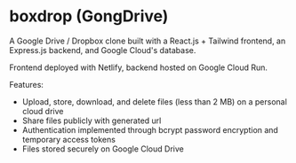 # boxdrop (GongDrive)

A Google Drive / Dropbox clone built with a React.js + Tailwind frontend, an Express.js backend, and Google Cloud's database.

Frontend deployed with Netlify, backend hosted on Google Cloud Run.

Features:

- Upload, store, download, and delete files (less than 2 MB) on a personal cloud drive
- Share files publicly with generated url
- Authentication implemented through bcrypt password encryption and temporary access tokens
- Files stored securely on Google Cloud Drive
